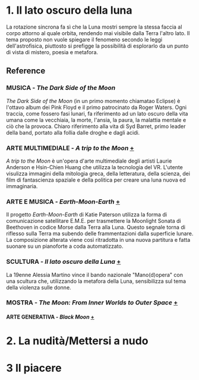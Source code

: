 # 1. Il lato oscuro della luna

La rotazione sincrona fa sì che la Luna mostri sempre la stessa faccia al corpo attorno al quale orbita, rendendo mai visibile dalla Terra l'altro lato. Il tema proposto non vuole spiegare il fenomeno secondo le leggi dell'astrofisica, piuttosto si prefigge la possibilità di esplorarlo da un punto di vista di mistero, poesia e metafora.


## Reference

### MUSICA - *The Dark Side of the Moon*
*The Dark Side of the Moon* (in un primo momento chiamatao Eclipse) è l'ottavo album dei Pink Floyd e il primo patrocinato da Roger Waters. Ogni traccia, come fossero fasi lunari, fa riferimento ad un lato oscuro della vita umana come la vecchiaia, la morte, l'ansia, la paura, la malattia mentale e ciò che la provoca. Chiaro riferimento alla vita di Syd Barret, primo leader della band, portato alla follia dalle droghe e dagli acidi. 

### ARTE MULTIMEDIALE - *A trip to the Moon*  [+](https://channel.louisiana.dk/video/laurie-anderson-hsin-chien-huang-a-trip-to-the-moon)
*A trip to the Moon* è un'opera d'arte multimediale degli artisti Laurie Anderson e Hsin-Chien Huang che utilizza la tecnologia del VR. L'utente visulizza immagini della mitologia greca, della letteratura, della scienza, dei film di fantascienza spaziale e della politica per creare una luna nuova ed immaginaria.

### ARTE E MUSICA - *Earth-Moon-Earth* [+](http://katiepaterson.org/portfolio/earth-moon-earth/)
Il progetto *Earth-Moon-Earth* di Katie Paterson utilizza la forma di comunicazione satellitare E.M.E. per trasmettere la Moonlight Sonata di Beethoven in codice Morse dalla Terra alla Luna. Questo segnale torna di riflesso sulla Terra ma subendo delle frammentazioni dalla superficie lunare. La composizione alterata viene così ritradotta in una nuova partitura e fatta suonare su un pianoforte a coda automatizzato. 

### SCULTURA - *Il lato oscuro della Luna* [+](https://www.lecceprima.it/foto/eventi/il-lato-oscuro-della-luna/#whatsapp-image-2019-06-15-at-14-46-49.html)
La 19enne Alessia Martino vince il bando nazionale "Mano(d)opera" con una scultura che, utilizzando la metafora della Luna, sensibilizza sul tema della violenza sulle donne. 


### MOSTRA - *The Moon: From Inner Worlds to Outer Space* [+](http://www.yvesklein.com/en/expositions/view/1574/the-moon-from-inner-worlds-to-outer-space/?of=23#:~:text=This%20large%2Dscale%20exhibition%20will,and%20object%20of%20scientific%20inquiry.&text=The%20Louisiana's%20exhibition%20explores%20how,recent%20history%20of%20the%20Moon.)

#### ARTE GENERATIVA - *Black Moon* [+](https://www.motorefisico.com/audio-video/)



# 2. La nudità/Mettersi a nudo


# 3 Il piacere





